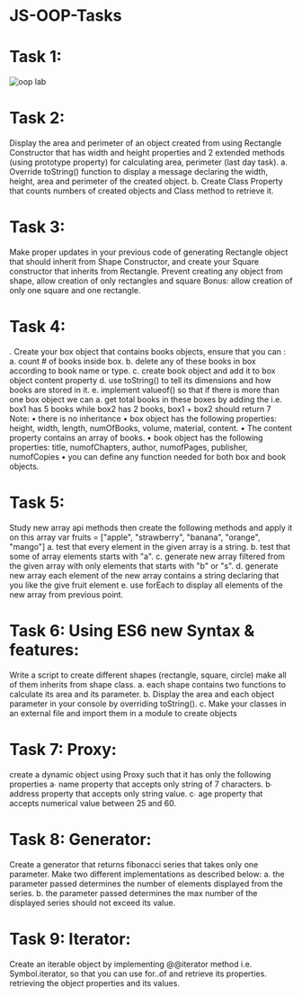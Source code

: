 # JS-OOP-Tasks
 
# Task 1:

![oop lab](https://github.com/user-attachments/assets/5e8cbc8a-48a8-4f6a-a2f1-d7e0f3fdf9fb)

# Task 2:
Display the area and perimeter of an object created from using Rectangle Constructor that has width 
and height properties and 2 extended methods (using prototype property) for calculating area, 
perimeter (last day task). 
a. Override toString() function to display a message declaring the width, height, area and 
perimeter of the created object. 
b. Create Class Property that counts numbers of created objects and Class method to retrieve it.

# Task 3:
 Make proper updates in your previous code of generating Rectangle object that should inherit from 
Shape Constructor, and create your Square constructor that inherits from Rectangle.
Prevent creating any object from shape, allow creation of only rectangles and square 
Bonus: allow creation of only one square and one rectangle.

# Task 4:
. Create your box object that contains books objects, ensure that you can : 
a. count # of books inside box. 
b. delete any of these books in box according to book name or type. 
c. create book object and add it to box object content property 
d. use toString() to tell its dimensions and how books are stored in it. 
e. implement valueof() so that if there is more than one box object we can a. get total books in these 
boxes by adding the i.e. box1 has 5 books while box2 has 2 books, box1 + box2 should return 7
Note: 
• there is no inheritance 
• box object has the following properties: height, width, length, numOfBooks, volume, material, content. 
• The content property contains an array of books. 
• book object has the following properties: title, numofChapters, author, numofPages, publisher, 
numofCopies 
• you can define any function needed for both box and book objects.

# Task 5:
Study new array api methods then create the following methods and apply it on this array
var fruits = ["apple", "strawberry", "banana", "orange", "mango"]
a. test that every element in the given array is a string.
b. test that some of array elements starts with "a".
c. generate new array filtered from the given array with only elements that starts with "b" or "s".
d. generate new array each element of the new array contains a string declaring that you like the give 
fruit element e. use forEach to display all elements of the new array from previous point.

# Task 6: Using ES6 new Syntax & features:
Write a script to create different shapes (rectangle, square, circle)
make all of them inherits from shape class.
a. each shape contains two functions to calculate its area and its
parameter.
b. Display the area and each object parameter in your console by
overriding toString().
c. Make your classes in an external file and import them in a module to
create objects

# Task 7: Proxy:
create a dynamic object using Proxy such that it has only the following
properties
a∙ name property that accepts only string of 7 characters.
b∙ address property that accepts only string value.
c∙ age property that accepts numerical value between 25 and 60.

# Task 8: Generator:
Create a generator that returns fibonacci series that takes only
one parameter. Make two different implementations as described
below:
a. the parameter passed determines the number of elements
displayed from the series.
b. the parameter passed determines the max number of the
displayed series should not exceed its value.

# Task 9: Iterator:
Create an iterable object by implementing @@iterator method
i.e. Symbol.iterator, so that you can use for..of and retrieve its
properties. retrieving the object properties and its values.
